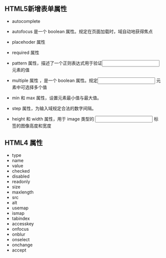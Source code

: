 
## HTML5新增表单属性
* autocomplete
* autofocus 是一个 boolean 属性。规定在页面加载时，域自动地获得焦点
* placehoder 属性
* required 属性
* pattern 属性，描述了一个正则表达式用于验证<input> 元素的值

* multiple 属性 ，是一个 boolean 属性。规定<input> 元素中可选择多个值
* min 和 max 属性，设置元素最小值与最大值。
* step 属性，为输入域规定合法的数字间隔。
* height 和 width 属性，用于 image 类型的 <input> 标签的图像高度和宽度



## HTML4 属性
* type        
* name       
* value      
* checked
* disabled   
* readonly   
* size 
* maxlength  
* src        
* alt        
* usemap     
* ismap      
* tabindex   
* accesskey  
* onfocus    
* onblur     
* onselect   
* onchange   
* accept     